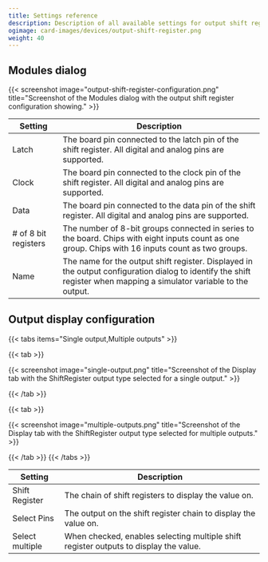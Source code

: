 ```yaml
---
title: Settings reference
description: Description of all available settings for output shift register devices and output configurations using shift registers.
ogimage: card-images/devices/output-shift-register.png
weight: 40
---
```


## Modules dialog

{{< screenshot image="output-shift-register-configuration.png" title="Screenshot of the Modules dialog with the output shift register configuration showing." >}}

| Setting              | Description                                                                                                                                                          |
| -------------------- | -------------------------------------------------------------------------------------------------------------------------------------------------------------------- |
| Latch                | The board pin connected to the latch pin of the shift register. All digital and analog pins are supported.                                                           |
| Clock                | The board pin connected to the clock pin of the shift register. All digital and analog pins are supported.                                                           |
| Data                 | The board pin connected to the data pin of the shift register. All digital and analog pins are supported.                                                            |
| # of 8 bit registers | The number of 8-bit groups connected in series to the board. Chips with eight inputs count as one group. Chips with 16 inputs count as two groups.                   |
| Name                 | The name for the output shift register. Displayed in the output configuration dialog to identify the shift register when mapping a simulator variable to the output. |

## Output display configuration

{{< tabs items="Single output,Multiple outputs" >}}

{{< tab >}}

{{< screenshot image="single-output.png" title="Screenshot of the Display tab with the ShiftRegister output type selected for a single output." >}}

{{< /tab >}}

{{< tab >}}

{{< screenshot image="multiple-outputs.png" title="Screenshot of the Display tab with the ShiftRegister output type selected for multiple outputs." >}}

{{< /tab >}}
{{< /tabs >}}

| Setting         | Description                                                                           |
| --------------- | ------------------------------------------------------------------------------------- |
| Shift Register  | The chain of shift registers to display the value on.                                 |
| Select Pins     | The output on the shift register chain to display the value on.                       |
| Select multiple | When checked, enables selecting multiple shift register outputs to display the value. |
